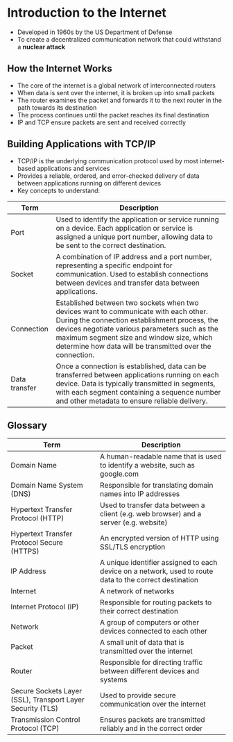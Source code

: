 # Introduction to the Internet
- Developed in 1960s by the US Department of Defense
- To create a decentralized communication network that could withstand a **nuclear attack**

## How the Internet Works
- The core of the internet is a global network of interconnected routers
- When data is sent over the internet, it is broken up into small packets
- The router examines the packet and forwards it to the next router in the path towards its destination
- The process continues until the packet reaches its final destination
- IP and TCP ensure packets are sent and received correctly

## Building Applications with TCP/IP
- TCP/IP is the underlying communication protocol used by most internet-based applications and services
- Provides a reliable, ordered, and error-checked delivery of data between applications running on different devices
- Key concepts to understand:

| Term | Description |
|--|--|
| Port | Used to identify the application or service running on a device. Each application or service is assigned a unique port number, allowing data to be sent to the correct destination. |
| Socket | A combination of IP address and a port number, representing a specific endpoint for communication. Used to establish connections between devices and transfer data between applications. |
| Connection | Established between two sockets when two devices want to communicate with each other. During the connection establishment process, the devices negotiate various parameters such as the maximum segment size and window size, which determine how data will be transmitted over the connection. |
| Data transfer | Once a connection is established, data can be transferred between applications running on each device. Data is typically transmitted in segments, with each segment containing a sequence number and other metadata to ensure reliable delivery. |


## Glossary
| Term | Description |
|--|--|
| Domain Name | A human-readable name that is used to identify a website, such as google.com |
| Domain Name System (DNS) | Responsible for translating domain names into IP addresses |
| Hypertext Transfer Protocol (HTTP) | Used to transfer data between a client (e.g. web browser) and a server (e.g. website) |
| Hypertext Transfer Protocol Secure (HTTPS) | An encrypted version of HTTP using SSL/TLS encryption |
| IP Address | A unique identifier assigned to each device on a network, used to route data to the correct destination |
| Internet | A network of networks |
| Internet Protocol (IP) | Responsible for routing packets to their correct destination |
| Network | A group of computers or other devices connected to each other |
| Packet | A small unit of data that is transmitted over the internet |
| Router | Responsible for directing traffic between different devices and systems |
| Secure Sockets Layer (SSL), Transport Layer Security (TLS) | Used to provide secure communication over the internet |
| Transmission Control Protocol (TCP) | Ensures packets are transmitted reliably and in the correct order |
